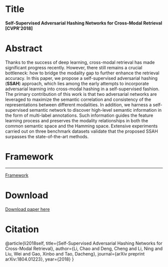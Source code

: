 Title
=====
__Self-Supervised Adversarial Hashing Networks for Cross-Modal Retrieval [CVPR'2018]__  

Abstract
======
Thanks to the success of deep learning, cross-modal retrieval has made significant progress recently. However, there still remains a crucial bottleneck: how to bridge the modality gap to further enhance the retrieval accuracy. In this paper, we propose a self-supervised adversarial hashing (__SSAH__) approach, which lies among the early attempts to incorporate adversarial learning into cross-modal hashing in a self-supervised fashion. The primary contribution of this work is that two adversarial networks are leveraged to maximize the semantic correlation and consistency of the representations between different modalities. In addition, we harness a self-supervised semantic network to discover high-level semantic information in the form of multi-label annotations. Such information guides the feature learning process and preserves the modality relationships in both the common semantic space and the Hamming space. Extensive experiments carried out on three benchmark datasets validate that the proposed SSAH surpasses the state-of-the-art methods.

Framework
======
---
[Framework](/files/SSAH/Framework.png)


Download
======
[Download paper here](https://arxiv.org/pdf/1804.01223.pdf)

Citation
======  
@article{li2018self,
  title={Self-Supervised Adversarial Hashing Networks for Cross-Modal Retrieval},
  author={Li, Chao and Deng, Cheng and Li, Ning and Liu, Wei and Gao, Xinbo and Tao, Dacheng},
  journal={arXiv preprint arXiv:1804.01223},
  year={2018}
}
